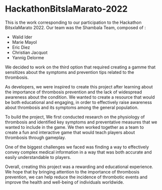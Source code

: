 # HackathonBitslaMarato-2022

This is the work corresponding to our participation to the Hackathon BitsxlaMarato 2022. 
Our team was the Shambala Team, composed of : 

- Walid Ider
- Marie Mayol
- Eric Diez
- Christian Jacquot
- Yannig Delorme


We decided to work on the third option that required creating a gamme that sensitizes about the symptoms and prevention tips related to the thrombosis.

As developers, we were inspired to create this project after learning about the importance of thrombosis prevention and the lack of widespread awareness about the condition. We wanted to create a resource that would be both educational and engaging, in order to effectively raise awareness about thrombosis and its symptoms among the general population.

To build the project, We first conducted research on the physiology of thrombosis and identified key symptoms and preventative measures that we wanted to include in the game. We then worked together as a team to create a fun and interactive game that would teach players about thrombosis through gameplay.

One of the biggest challenges we faced was finding a way to effectively convey complex medical information in a way that was both accurate and easily understandable to players.

Overall, creating this project was a rewarding and educational experience. We hope that by bringing attention to the importance of thrombosis prevention, we can help reduce the incidence of thrombotic events and improve the health and well-being of individuals worldwide.
